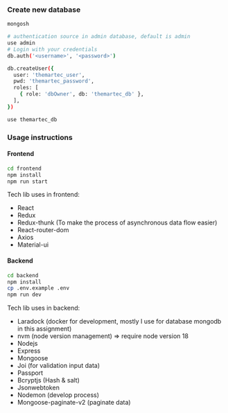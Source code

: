 ### Create new database

```bash
mongosh

# authentication source in admin database, default is admin
use admin
# Login with your credentials
db.auth('<username>', '<password>')

db.createUser({
  user: 'themartec_user',
  pwd: 'themartec_password',
  roles: [
    { role: 'dbOwner', db: 'themartec_db' },
  ],
})

use themartec_db
```

### Usage instructions

#### Frontend

```bash
cd frontend 
npm install
npm run start
```

Tech lib uses in frontend:

- React
- Redux
- Redux-thunk (To make the process of asynchronous data flow easier)
- React-router-dom
- Axios
- Material-ui

#### Backend

```bash
cd backend
npm install
cp .env.example .env
npm run dev
```

Tech lib uses in backend:

- Laradock (docker for development, mostly I use for database mongodb in this assignment)
- nvm (node version management) => require node version 18
- Nodejs
- Express
- Mongoose
- Joi (for validation input data)
- Passport
- Bcryptjs (Hash & salt)
- Jsonwebtoken
- Nodemon (develop process)
- Mongoose-paginate-v2 (paginate data)
